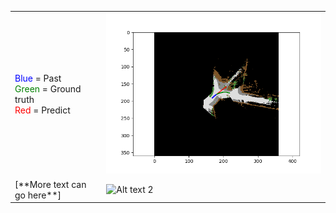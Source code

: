 <table>
  <tr>
    <td>
      <span style="color: blue;">Blue</span> = Past<br>
      <span style="color: green;">Green</span> = Ground truth<br>
      <span style="color: red;">Red</span> = Predict
    </td>
    <td><img src="/Images/video_vehicle_107.png" alt="Alt text 1" width="600"/></td>
  </tr>
  <tr>
    <td>[**More text can go here**]</td>
    <td><img src="/Images/Demo.gif" alt="Alt text 2" width="600"/></td>
  </tr>
</table>
